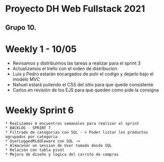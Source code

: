 # Proyecto DH Web Fullstack 2021
## Grupo 10.

# Weekly 1 - 10/05

* Revisamos y distribuimos las tareas a realizar para el sprint 3
* Actualizamos el trello con el orden de distribucion
* Luis y Pedro estarán encargados de pulir el codigo y dejarlo bajo el modelo MVC
* Nahuel estará puliendo el CSS del sitio para que quede consistente
* Carlos en revisión de los EJS para que queden como pide la consigna

# Weekly Sprint 6

    * Realizamos 4 encuentros semanales para realizar el sprint 
    * BACKLOG - SPRINT 7
    * Filtrado de categorias con SQL - > Poder listar los productos agrupados por categoria
    * UserLoggedMiddleware con SQL -> 
    * Almacenar un session de User tomado desde SQL
    * Relación con tabla pivot
    * Mejora de diseño y logica del carrito de compras